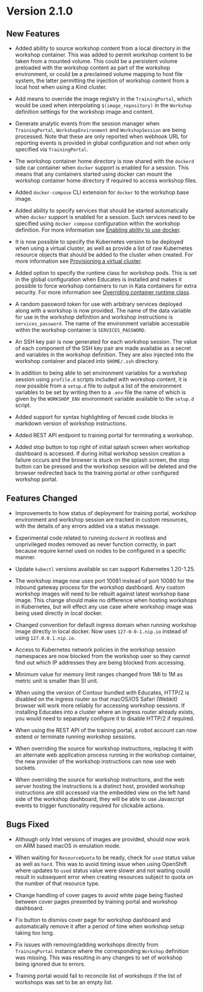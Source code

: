 Version 2.1.0
=============

New Features
------------

* Added ability to source workshop content from a local directory in the
  workshop container. This was added to permit workshop content to be taken
  from a mounted volume. This could be a persistent volume preloaded with the
  workshop content as part of the workshop environment, or could be a
  preclaimed volume mapping to host file system, the latter permitting the
  injection of workshop content from a local host when using a Kind cluster.

* Add means to override the image registry in the `TrainingPortal`, which would
  be used when interpolating `$(image_repository)` in the `Workshop` definition
  settings for the workshop image and content.

* Generate analytic events from the session manager when `TrainingPortal`,
  `WorkshopEnvironment` and `WorkshopSession` are being processed. Note that
  these are only reported when webhook URL for reporting events is provided
  in global configuration and not when only specified via `TrainingPortal`.

* The workshop container home directory is now shared with the `dockerd` side
  car container when `docker` support is enabled for a session. This means that
  any containers started using docker can mount the workshop container home
  directory if required to access workshop files.

* Added `docker-compose` CLI extension for `docker` to the workshop base image.

* Added ability to specify services that should be started automatically when
  `docker` support is enabled for a session. Such services need to be specified
  using `docker compose` configuration within the workshop definition. For more
  information see [Enabling ability to use docker](enabling-ability-to-use-docker).

* It is now possible to specify the Kubernetes version to be deployed when using
  a virtual cluster, as well as provide a list of raw Kubernetes resource objects
  that should be added to the cluster when created. For more information see
  [Provisioning a virtual cluster](provisioning-a-virtual-cluster).

* Added option to specify the runtime class for workshop pods. This is set in
  the global configuration when Educates is installed and makes it possible to
  force workshop containers to run in Kata containers for extra security. For
  more information see
  [Overriding container runtime class](overriding-container-runtime-class).

* A random password token for use with arbitrary services deployed along with a
  workshop is now provided. The name of the data variable for use in the
  workshop definition and workshop instructions is `services_password`. The
  name of the environment variable accessable within the workshop container is
  `SERVICES_PASSWORD`.

* An SSH key pair is now generated for each workshop session. The value of each
  component of the SSH key pair are made available as a secret and variables
  in the workshop definition. They are also injected into the workshop container
  and placed into `$HOME/.ssh` directory.

* In addition to being able to set environment variables for a workshop session
  using `profile.d` scripts included with workshop content, it is now possible
  from a `setup.d` file to output a list of the environment variables to be set
  by writing then to a `.env` file the name of which is given by the
  `WORKSHOP_ENV` environment variable available to the `setup.d` script.

* Added support for syntax highlighting of fenced code blocks in markdown
  version of workshop instructions.

* Added REST API endpoint to training portal for terminating a workshop.

* Added stop button to top right of initial splash screen when workshop
  dashboard is accessed. If during initial workshop session creation a failure
  occurs and the browser is stuck on the splash screen, the stop button can be
  pressed and the workshop session will be deleted and the browser redirected
  back to the training portal or other configured workshop portal.

Features Changed
----------------

* Improvements to how status of deployment for training portal, workshop
  environment and workshop session are tracked in custom resources, with the
  details of any errors added via a status message.

* Experimental code related to running `dockerd` in rootless and unprivileged
  modes removed as never function correctly, in part because require kernel
  used on nodes to be configured in a specific manner.

* Update `kubectl` versions available so can support Kubernetes 1.20-1.25.

* The workshop image now uses port 10081 instead of port 10080 for the inbound
  gateway process for the workshop dashboard. Any custom workshop images will
  need to be rebuilt against latest workshop base image. This change should
  make no difference when hosting workshops in Kubernetes, but will effect
  any use case where workshop image was being used directly in local docker.

* Changed convention for default ingress domain when running workshop image
  directly in local docker. Now uses `127-0-0-1.nip.io` instead of using
  `127.0.0.1.nip.io`.

* Access to Kubernetes network policies in the workshop session namespaces are
  now blocked from the workshop user so they cannot find out which IP addresses
  they are being blocked from accessing.

* Minimum value for memory limit ranges changed from 1Mi to 1M as metric unit is
  smaller than SI unit.

* When using the version of Contour bundled with Educates, HTTP/2 is disabled
  on the ingress router so that macOS/iOS Safari (Webkit) browser will work more
  reliably for accessing workshop sessions. If installing Educates into a
  cluster where an ingress router already exists, you would need to separately
  configure it to disable HTTP/2 if required.

* When using the REST API of the training portal, a robot account can now
  extend or terminate running workshop sessions.

* When overriding the source for workshop instructions, replacing it with an
  alternate web application process running in the workshop container, the
  new provider of the workshop instructions can now use web sockets.

* When overriding the source for workshop instructions, and the web server
  hosting the instructions is a distinct host, provided workshop instructions
  are still accessed via the embedded view on the left hand side of the workshop
  dashboard, they will be able to use Javascript events to trigger functionality
  required for clickable actions.

Bugs Fixed
----------

* Although only Intel versions of images are provided, should now work on ARM
  based macOS in emulation mode.

* When waiting for `ResourceQuota` to be ready, check for `used` status value
  as well as `hard`. This was to avoid timing issue when using OpenShift where
  updates to `used` status value were slower and not waiting could result in
  subsequent error when creating resources subject to quota on the number of
  that resource type.

* Change handling of cover pages to avoid white page being flashed between
  cover pages presented by training portal and workshop dashboard.

* Fix button to dismiss cover page for workshop dashboard and automatically
  remove it after a period of time when workshop setup taking too long.

* Fix issues with removing/adding workshops directly from `TrainingPortal`
  instance where the corresponding `Workshop` definition was missing. This was
  resulting in any changes to set of workshop being ignored due to errors.

* Training portal would fail to reconcile list of workshops if the list of
  workshops was set to be an empty list.
